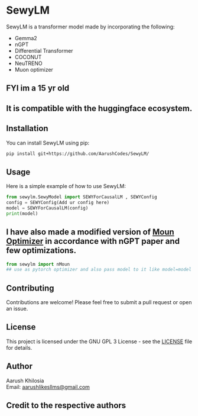 # SewyLM

SewyLM is a transformer model made by incorporating the following:
- Gemma2
- nGPT
- Differential Transformer
- COCONUT
- NeuTRENO
- Muon optimizer
## FYI im a 15 yr old 
## It is compatible with the huggingface ecosystem.
## Installation

You can install SewyLM using pip:

```bash
pip install git+https://github.com/AarushCodes/SewyLM/
```

## Usage

Here is a simple example of how to use SewyLM:

```python
from sewylm.SewyModel import SEWYForCausalLM , SEWYConfig
config = SEWYConfig(Add ur config here)
model = SEWYForCausalLM(config)
print(model)
```

## I have also made a modified version of [Moun Optimizer](https://github.com/KellerJordan/Muon/tree/master) in accordance with nGPT paper and few optimizations.
```python
from sewylm import nMoun
## use as pytorch optimizer and also pass model to it like model=model
```
## Contributing

Contributions are welcome! Please feel free to submit a pull request or open an issue.

## License

This project is licensed under the GNU GPL 3 License - see the [LICENSE](LICENSE) file for details.

## Author

Aarush Khilosia  
Email: aarushlikesllms@gmail.com

## Credit to the respective authors 
